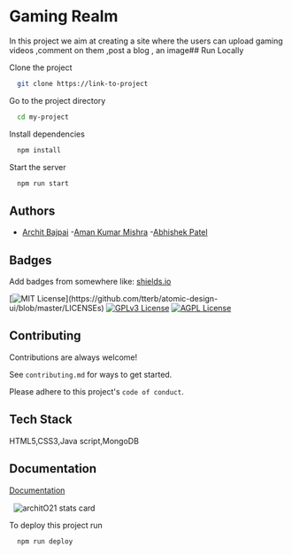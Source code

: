# Gaming Realm
In this project we aim at creating  a site where the users can upload gaming videos ,comment on them 
,post a blog , an image## Run Locally

Clone the project

```bash
  git clone https://link-to-project
```

Go to the project directory

```bash
  cd my-project
```

Install dependencies

```bash
  npm install
```

Start the server

```bash
  npm run start
```
## Authors

- [Archit Bajpai](https://github.com/architO21)
-[Aman Kumar Mishra](https://github.com/codes-brother)
-[Abhishek Patel](https://github.com/meisabhishekpatel)

## Badges

Add badges from somewhere like: [shields.io](https://shields.io/)

[![MIT License](https://img.shields.io/apm/l/atomic-design-ui.svg?)](https://github.com/tterb/atomic-design-ui/blob/master/LICENSEs)
[![GPLv3 License](https://img.shields.io/badge/License-GPL%20v3-yellow.svg)](https://opensource.org/licenses/)
[![AGPL License](https://img.shields.io/badge/license-AGPL-blue.svg)](http://www.gnu.org/licenses/agpl-3.0)
## Contributing

Contributions are always welcome!

See `contributing.md` for ways to get started.

Please adhere to this project's `code of conduct`.
## Tech Stack



HTML5,CSS3,Java script,MongoDB
## Documentation

[Documentation](https://linktodocumentation)
<p>&nbsp;
<img align="center" src="https://github-readme-stats.vercel.app/api?username=architO21&show_icons=true&theme=default&title_color=000000&text_color=000000&bg_color=ffffff&hide_border=true" alt="architO21 stats card" /></p>

To deploy this project run

```bash
  npm run deploy
```
